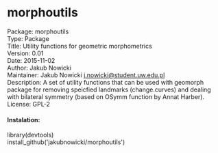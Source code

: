 # **morphoutils**

Package: morphoutils  
Type: Package  
Title: Utility functions for geometric morphometrics  
Version: 0.01  
Date: 2015-11-02  
Author: Jakub Nowicki  
Maintainer: Jakub Nowicki <j.nowicki@student.uw.edu.pl>  
Description: A set of utility functions that can be used with geomorph package for removing speicfied landmarks 
(change.curves) and dealing with bilateral symmetry (based on OSymm function by Annat Harber).  
License: GPL-2  

#### **Instalation:**
library(devtools)  
install_github('jakubnowicki/morphoutils')